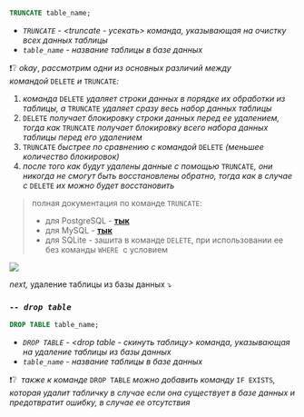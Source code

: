 ```sql
TRUNCATE table_name;
```

- _`TRUNCATE` - <truncate - усекать> команда, указывающая на очистку всех данных таблицы_
- _`table_name` - название таблицы в базе данных_

❗❔ _okay_, _рассмотрим_ _одни из_ _основных различий между командой_ `DELETE` _и_ `TRUNCATE`_:_

1. _команда_ `DELETE` _удаляет строки данных в порядке их обработки из таблицы, а_ `TRUNCATE` _удаляет сразу весь набор данных таблицы_
2. `DELETE` _получает блокировку строки данных перед ее удалением, тогда как_ `TRUNCATE` _получает блокировку всего набора данных таблицы перед его удалением_
3. `TRUNCATE` _быстрее по сравнению с командой_ `DELETE` _(меньшее количество блокировок)_
4. _после того как будут удалены данные с помощью_ `TRUNCATE`_, они никогда не смогут быть восстановлены обратно, тогда как в случае с_ `DELETE` _их можно будет восстановить_

> полная документация по команде `TRUNCATE`:
> 
> - для PostgreSQL - **[тык](https://www.postgresql.org/docs/15/sql-truncate.html)**
> - для MySQL - **[тык](https://dev.mysql.com/doc/refman/8.0/en/truncate-table.html)**
> - для SQLite - зашита в команде `DELETE`, при использовании ее без команды `WHERE`  с условием

![](https://ucarecdn.com/92b8e80e-28ea-4c0d-8cac-3ce7f32ab6c3/)

_next,_ удаление таблицы из базы данных ⤵

### **_`-- drop table`_**

```sql
DROP TABLE table_name;
```

- _`DROP TABLE` - <drop table - скинуть таблицу> команда, указывающая на удаление таблицы из базы данных_
- _`table_name` - название таблицы в базе данных_

❗❔  _также к команде_ `DROP TABLE` _можно добавить команду_ `IF EXISTS`_, которая удалит табличку в случае если она существует в базе данных и предотвратит ошибку, в случае ее отсутствия_